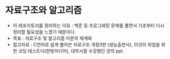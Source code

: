 # 자료구조와 알고리즘

<ul> 
  <li> 이 레포지토리를 정리하는 이유 : 백준 등 프로그래밍 문제를 풀면서 기초부터 다시 정리할 필요성을 느꼈기 때문이다.</li>
  <li> 목표 : 자료구조 및 알고리즘 이론의 체계화
  <li> 참고자료 : C언어로 쉽게 풀어쓴 자료구조 개정3판 (생능출판사), 이것이 취업을 위한 코딩 테스트다(한빛미디어), 대학시절 수강했던 강의 ppt</li>
</ul>
